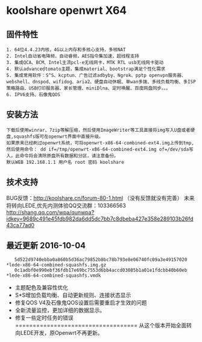 koolshare openwrt X64  
===================================

## 固件特性

    1. 64位4.4.23内核，4G以上内存和多核心支持，多核NAT
    2. Intel自动省电降频，自动睿频，AES指令集加速，超线程支持
    3. 集成QCA、BCM、Intel主流pcl-e无线网卡，MTK RTL usb无线网卡驱动
    4. 默认advancedtomato主题，集成material、bootstrap满足个性化需求
    5. 集成常用软件：S^S、kcptun、广告过滤adbyby、Ngrok、pptp openvpn服务器、webshell、dnspod、wifidog、aria2、硬盘自动休眠、单wan多拨、多线负载均衡、多ISP策略路由、USB打印服务器、家长管理、miniDlna、定时唤醒、百度网盘同步。。。
    6. IPV6支持、石像鬼QOS

## 安装方法

    下载后使用winrar、7zip等解压缩，然后使用ImageWriter等工具直接将img写入U盘或者硬盘,squashfs版可在openwrt界面中直接升级。
    如果原来已经刷过openwrt系统，可将openwrt-x86-64-combined-ext4.img上传到tmp,然后使用命令： dd if=/tmp/openwrt-x86-64-combined-ext4.img of=/dev/sda写入。此命令将会清除原盘所有数据和分区，请注意备份。
    默认WEB 192.168.1.1 用户名 root 密码 koolshare
## 技术支持

BUG反馈：<http://koolshare.cn/forum-80-1.html>  （没有反馈就没有完善）   未来将转向LEDE,优先内测体验QQ交流群：103366563 <http://shang.qq.com/wpa/qunwpa?idkey=9689c491e45fdb982da6dd5dc7bb7c8dbeba427e358e289103b26fd43ca77ad0>

## 最近更新 2016-10-04
       5d522d9740ebba0a860b5d36ac79852b8bc78b793e8e06740fc09a3e49157020 *lede-x86-64-combined-squashfs.img.gz
       0c1adbf0e990ebf36fdb17e69bc7553d6bb4accd03085b1a01e1fdcbb40b60eb *lede-x86-64-combined-squashfs.vmdk

* 主题配色及兼容性优化
* S*S增加负载均衡、自动更新规则、连接状态显示
* 修复QOS V4及石像鬼QOS设置后需要重启才生效的问题
* 全新流量监控，更加详细的数据显示。
* 修复一些定时任务的错误
===================================
从这个版本开始全面转向LEDE开发，原Openwrt不再更新。